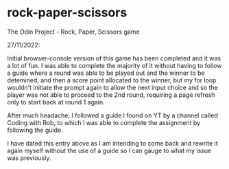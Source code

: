 # rock-paper-scissors
The Odin Project - Rock, Paper, Scissors game

27/11/2022:

Initial browser-console version of this game has been completed and it was a lot of fun. I was able to complete the majority of it without having to follow a guide where a round was able to be played out and the winner to be detemined, and then a score point allocated to the winner, but my for loop wouldn't initiate the prompt again to allow the next input choice and so the player was not able to proceed to the 2nd round, requiring a page refresh only to start back at round 1 again.

After much headache, I followed a guide I found on YT by a channel called Coding with Rob, to which I was able to complete the assignment by following the guide.

I have dated this entry above as I am intending to come back and rewrite it again myself without the use of a guide so I can gauge to what my issue was previously.
